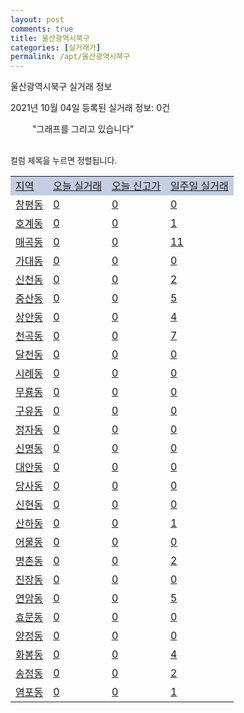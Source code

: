 ```yaml
---
layout: post
comments: true
title: 울산광역시북구
categories: [실거래가]
permalink: /apt/울산광역시북구
---
```


울산광역시북구 실거래 정보

2021년 10월 04일 등록된 실거래 정보: 0건

<!--<script async src="https://pagead2.googlesyndication.com/pagead/js/adsbygoogle.js?client=ca-pub-3485438051770037"
 crossorigin="anonymous"></script>-->

<script type="text/javascript">
  google.charts.load('current', {'packages':['corechart']});
  google.charts.setOnLoadCallback(drawChart);

  function drawChart() {
    var data = google.visualization.arrayToDataTable([['거래일', '매매', '전월세', '전매'], ['21-01', 328, 304, 7], ['21-02', 258, 191, 5], ['21-03', 301, 244, 24], ['21-04', 240, 182, 17], ['21-05', 314, 217, 16], ['21-06', 386, 219, 2], ['21-07', 448, 223, 13], ['21-08', 495, 175, 5], ['21-09', 321, 127, 12], ['21-10', 1, 0, 0]]);

    var options = {
      title: '최근 1년간 유형별 거래량 추이',
      legend: { position: 'bottom' }
    };

    setTimeout(function() {
        var chart = new google.visualization.LineChart(document.getElementById('columnchart_material'));
        chart.draw(data, (options));
        document.getElementById('loading').style.display = 'none';
        var dayLabel = (new Date()).getDay();
        if (dayLabel < 2) {
            sorttable.innerSortFunction.apply(document.getElementById('week'), []);
            sorttable.innerSortFunction.apply(document.getElementById('week'), []);        
        }
        else {
            sorttable.innerSortFunction.apply(document.getElementById('today'), []);
            sorttable.innerSortFunction.apply(document.getElementById('today'), []);
        }
    }, 200);

  }
</script>

<div id="loading" style="z-index:20; display: block; margin-left: 35px">"그래프를 그리고 있습니다"</div>
<div id="columnchart_material" style="width: 95%; margin-left: -35px; display: block"></div>
<!--<div style="width: 95%; margin-left: -35px; display: block">
      <script async src="https://pagead2.googlesyndication.com/pagead/js/adsbygoogle.js?client=ca-pub-3485438051770037"
          crossorigin="anonymous"></script>
      <ins class="adsbygoogle"
          style="display:block"
          data-ad-format="fluid"
          data-ad-layout-key="-fb+5w+4e-db+86"
          data-ad-client="ca-pub-3485438051770037"
          data-ad-slot="1827090281"></ins>
      <script>
          (adsbygoogle = window.adsbygoogle || []).push({});
      </script>
</div>-->
<br>

<font size='small' style='font-size: small;'>컬럼 제목을 누르면 정렬됩니다.</font>
<table class="sortable">
  <tr style='background-color: rgba(114, 132, 186,0.4);'>
    <td id="region"><a href="#">지역</a></td>
    <td id="today"><a href="#">오늘 실거래</a></td>
    <td id="today_new"><a href="#">오늘 신고가</a></td>
    <td id="week"><a href="#">일주일 실거래</a></td>
  </tr>

  
  <tr class="item">
    <td><a href="울산광역시북구창평동">창평동</a></td>
    <td><a href="울산광역시북구창평동">0</a></td>
    <td><a href="울산광역시북구창평동">0</a></td>
    <td><a href="울산광역시북구창평동">0</a></td>
  </tr>
    

  <tr class="item">
    <td><a href="울산광역시북구호계동">호계동</a></td>
    <td><a href="울산광역시북구호계동">0</a></td>
    <td><a href="울산광역시북구호계동">0</a></td>
    <td><a href="울산광역시북구호계동">1</a></td>
  </tr>
    

  <tr class="item">
    <td><a href="울산광역시북구매곡동">매곡동</a></td>
    <td><a href="울산광역시북구매곡동">0</a></td>
    <td><a href="울산광역시북구매곡동">0</a></td>
    <td><a href="울산광역시북구매곡동">11</a></td>
  </tr>
    

  <tr class="item">
    <td><a href="울산광역시북구가대동">가대동</a></td>
    <td><a href="울산광역시북구가대동">0</a></td>
    <td><a href="울산광역시북구가대동">0</a></td>
    <td><a href="울산광역시북구가대동">0</a></td>
  </tr>
    

  <tr class="item">
    <td><a href="울산광역시북구신천동">신천동</a></td>
    <td><a href="울산광역시북구신천동">0</a></td>
    <td><a href="울산광역시북구신천동">0</a></td>
    <td><a href="울산광역시북구신천동">2</a></td>
  </tr>
    

  <tr class="item">
    <td><a href="울산광역시북구중산동">중산동</a></td>
    <td><a href="울산광역시북구중산동">0</a></td>
    <td><a href="울산광역시북구중산동">0</a></td>
    <td><a href="울산광역시북구중산동">5</a></td>
  </tr>
    

  <tr class="item">
    <td><a href="울산광역시북구상안동">상안동</a></td>
    <td><a href="울산광역시북구상안동">0</a></td>
    <td><a href="울산광역시북구상안동">0</a></td>
    <td><a href="울산광역시북구상안동">4</a></td>
  </tr>
    

  <tr class="item">
    <td><a href="울산광역시북구천곡동">천곡동</a></td>
    <td><a href="울산광역시북구천곡동">0</a></td>
    <td><a href="울산광역시북구천곡동">0</a></td>
    <td><a href="울산광역시북구천곡동">7</a></td>
  </tr>
    

  <tr class="item">
    <td><a href="울산광역시북구달천동">달천동</a></td>
    <td><a href="울산광역시북구달천동">0</a></td>
    <td><a href="울산광역시북구달천동">0</a></td>
    <td><a href="울산광역시북구달천동">0</a></td>
  </tr>
    

  <tr class="item">
    <td><a href="울산광역시북구시례동">시례동</a></td>
    <td><a href="울산광역시북구시례동">0</a></td>
    <td><a href="울산광역시북구시례동">0</a></td>
    <td><a href="울산광역시북구시례동">0</a></td>
  </tr>
    

  <tr class="item">
    <td><a href="울산광역시북구무룡동">무룡동</a></td>
    <td><a href="울산광역시북구무룡동">0</a></td>
    <td><a href="울산광역시북구무룡동">0</a></td>
    <td><a href="울산광역시북구무룡동">0</a></td>
  </tr>
    

  <tr class="item">
    <td><a href="울산광역시북구구유동">구유동</a></td>
    <td><a href="울산광역시북구구유동">0</a></td>
    <td><a href="울산광역시북구구유동">0</a></td>
    <td><a href="울산광역시북구구유동">0</a></td>
  </tr>
    

  <tr class="item">
    <td><a href="울산광역시북구정자동">정자동</a></td>
    <td><a href="울산광역시북구정자동">0</a></td>
    <td><a href="울산광역시북구정자동">0</a></td>
    <td><a href="울산광역시북구정자동">0</a></td>
  </tr>
    

  <tr class="item">
    <td><a href="울산광역시북구신명동">신명동</a></td>
    <td><a href="울산광역시북구신명동">0</a></td>
    <td><a href="울산광역시북구신명동">0</a></td>
    <td><a href="울산광역시북구신명동">0</a></td>
  </tr>
    

  <tr class="item">
    <td><a href="울산광역시북구대안동">대안동</a></td>
    <td><a href="울산광역시북구대안동">0</a></td>
    <td><a href="울산광역시북구대안동">0</a></td>
    <td><a href="울산광역시북구대안동">0</a></td>
  </tr>
    

  <tr class="item">
    <td><a href="울산광역시북구당사동">당사동</a></td>
    <td><a href="울산광역시북구당사동">0</a></td>
    <td><a href="울산광역시북구당사동">0</a></td>
    <td><a href="울산광역시북구당사동">0</a></td>
  </tr>
    

  <tr class="item">
    <td><a href="울산광역시북구신현동">신현동</a></td>
    <td><a href="울산광역시북구신현동">0</a></td>
    <td><a href="울산광역시북구신현동">0</a></td>
    <td><a href="울산광역시북구신현동">0</a></td>
  </tr>
    

  <tr class="item">
    <td><a href="울산광역시북구산하동">산하동</a></td>
    <td><a href="울산광역시북구산하동">0</a></td>
    <td><a href="울산광역시북구산하동">0</a></td>
    <td><a href="울산광역시북구산하동">1</a></td>
  </tr>
    

  <tr class="item">
    <td><a href="울산광역시북구어물동">어물동</a></td>
    <td><a href="울산광역시북구어물동">0</a></td>
    <td><a href="울산광역시북구어물동">0</a></td>
    <td><a href="울산광역시북구어물동">0</a></td>
  </tr>
    

  <tr class="item">
    <td><a href="울산광역시북구명촌동">명촌동</a></td>
    <td><a href="울산광역시북구명촌동">0</a></td>
    <td><a href="울산광역시북구명촌동">0</a></td>
    <td><a href="울산광역시북구명촌동">2</a></td>
  </tr>
    

  <tr class="item">
    <td><a href="울산광역시북구진장동">진장동</a></td>
    <td><a href="울산광역시북구진장동">0</a></td>
    <td><a href="울산광역시북구진장동">0</a></td>
    <td><a href="울산광역시북구진장동">0</a></td>
  </tr>
    

  <tr class="item">
    <td><a href="울산광역시북구연암동">연암동</a></td>
    <td><a href="울산광역시북구연암동">0</a></td>
    <td><a href="울산광역시북구연암동">0</a></td>
    <td><a href="울산광역시북구연암동">5</a></td>
  </tr>
    

  <tr class="item">
    <td><a href="울산광역시북구효문동">효문동</a></td>
    <td><a href="울산광역시북구효문동">0</a></td>
    <td><a href="울산광역시북구효문동">0</a></td>
    <td><a href="울산광역시북구효문동">0</a></td>
  </tr>
    

  <tr class="item">
    <td><a href="울산광역시북구양정동">양정동</a></td>
    <td><a href="울산광역시북구양정동">0</a></td>
    <td><a href="울산광역시북구양정동">0</a></td>
    <td><a href="울산광역시북구양정동">0</a></td>
  </tr>
    

  <tr class="item">
    <td><a href="울산광역시북구화봉동">화봉동</a></td>
    <td><a href="울산광역시북구화봉동">0</a></td>
    <td><a href="울산광역시북구화봉동">0</a></td>
    <td><a href="울산광역시북구화봉동">4</a></td>
  </tr>
    

  <tr class="item">
    <td><a href="울산광역시북구송정동">송정동</a></td>
    <td><a href="울산광역시북구송정동">0</a></td>
    <td><a href="울산광역시북구송정동">0</a></td>
    <td><a href="울산광역시북구송정동">2</a></td>
  </tr>
    

  <tr class="item">
    <td><a href="울산광역시북구염포동">염포동</a></td>
    <td><a href="울산광역시북구염포동">0</a></td>
    <td><a href="울산광역시북구염포동">0</a></td>
    <td><a href="울산광역시북구염포동">1</a></td>
  </tr>
    


</table>


    